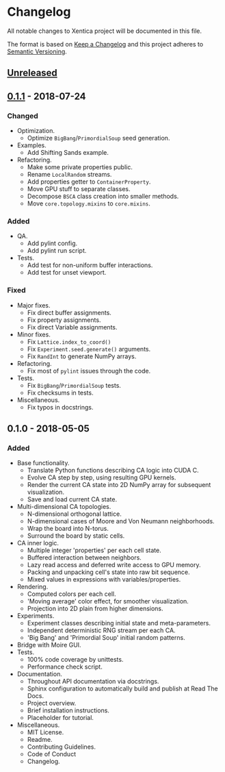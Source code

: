 # Changelog
All notable changes to Xentica project will be documented in this file.

The format is based on [Keep a Changelog](http://keepachangelog.com/en/1.0.0/)
and this project adheres to [Semantic Versioning](http://semver.org/spec/v2.0.0.html).

## [Unreleased]

## [0.1.1] - 2018-07-24
### Changed

- Optimization.
  - Optimize ``BigBang``/``PrimordialSoup`` seed generation.
- Examples.
  - Add Shifting Sands example.
- Refactoring.
  - Make some private properties public.
  - Rename ``LocalRandom`` streams.
  - Add properties getter to ``ContainerProperty``.
  - Move GPU stuff to separate classes.
  - Decompose ``BSCA`` class creation into smaller methods.
  - Move ``core.topology.mixins`` to ``core.mixins``.

### Added

- QA.
  - Add pylint config.
  - Add pylint run script.
- Tests.
  - Add test for non-uniform buffer interactions.
  - Add test for unset viewport.

### Fixed

- Major fixes.
  - Fix direct buffer assignments.
  - Fix property assignments.
  - Fix direct Variable assignments.
- Minor fixes.
  - Fix ``Lattice.index_to_coord()``
  - Fix ``Experiment.seed.generate()`` arguments.
  - Fix ``RandInt`` to generate NumPy arrays.
- Refactoring.
  - Fix most of ``pylint`` issues through the code.
- Tests.
  - Fix ``BigBang``/``PrimordialSoup`` tests.
  - Fix checksums in tests.
- Miscellaneous.
  - Fix typos in docstrings.

## 0.1.0 - 2018-05-05
### Added

- Base functionality.
  - Translate Python functions describing CA logic into CUDA C.
  - Evolve CA step by step, using resulting GPU kernels.
  - Render the current CA state into 2D NumPy array for subsequent
    visualization.
  - Save and load current CA state.
- Multi-dimensional CA topologies.
  - N-dimensional orthogonal lattice.
  - N-dimensional cases of Moore and Von Neumann neighborhoods.
  - Wrap the board into N-torus.
  - Surround the board by static cells.
- CA inner logic.
  - Multiple integer 'properties' per each cell state.
  - Buffered interaction between neighbors.
  - Lazy read access and deferred write access to GPU memory.
  - Packing and unpacking cell's state into raw bit sequence.
  - Mixed values in expressions with variables/properties.
- Rendering.
  - Computed colors per each cell.
  - 'Moving average' color effect, for smoother visualization.
  - Projection into 2D plain from higher dimensions.
- Experiments.
  - Experiment classes describing initial state and meta-parameters.
  - Independent deterministic RNG stream per each CA.
  - 'Big Bang' and 'Primordial Soup' initial random patterns.
- Bridge with Moire GUI.
- Tests.
  - 100% code coverage by unittests.
  - Performance check script.
- Documentation.
  - Throughout API documentation via docstrings.
  - Sphinx configuration to automatically build and publish at Read
    The Docs.
  - Project overview.
  - Brief installation instructions.
  - Placeholder for tutorial.
- Miscellaneous.
  - MIT License.
  - Readme.
  - Contributing Guidelines.
  - Code of Conduct
  - Changelog.

[Unreleased]: https://github.com/a5kin/xentica/compare/v0.1.1...HEAD
[0.1.1]: https://github.com/a5kin/xentica/compare/v0.1.0...v0.1.1
